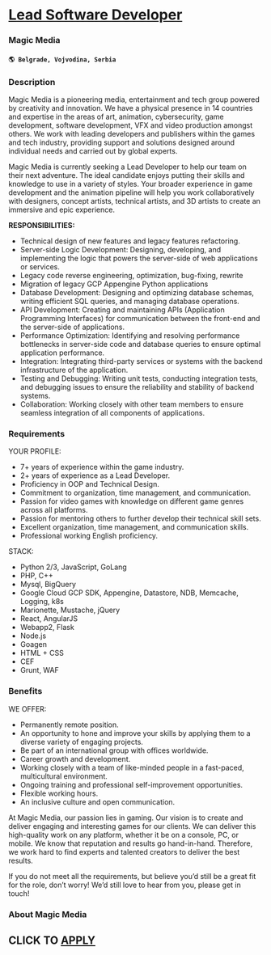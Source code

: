 # [Lead Software Developer](https://www.remotewlb.com/apply/lead-software-developer-108410)  
### Magic Media  
#### `🌎 Belgrade, Vojvodina, Serbia`  

### **Description**

Magic Media is a pioneering media, entertainment and tech group powered by creativity and innovation. We have a physical presence in 14 countries and expertise in the areas of art, animation, cybersecurity, game development, software development, VFX and video production amongst others. We work with leading developers and publishers within the games and tech industry, providing support and solutions designed around individual needs and carried out by global experts.

Magic Media is currently seeking a Lead Developer to help our team on their next adventure. The ideal candidate enjoys putting their skills and knowledge to use in a variety of styles. Your broader experience in game development and the animation pipeline will help you work collaboratively with designers, concept artists, technical artists, and 3D artists to create an immersive and epic experience.  

 **RESPONSIBILITIES:**

  * Technical design of new features and legacy features refactoring.
  * Server-side Logic Development: Designing, developing, and implementing the logic that powers the server-side of web applications or services.
  * Legacy code reverse engineering, optimization, bug-fixing, rewrite
  * Migration of legacy GCP Appengine Python applications 
  * Database Development: Designing and optimizing database schemas, writing efficient SQL queries, and managing database operations.
  * API Development: Creating and maintaining APIs (Application Programming Interfaces) for communication between the front-end and the server-side of applications.
  * Performance Optimization: Identifying and resolving performance bottlenecks in server-side code and database queries to ensure optimal application performance.
  * Integration: Integrating third-party services or systems with the backend infrastructure of the application.
  * Testing and Debugging: Writing unit tests, conducting integration tests, and debugging issues to ensure the reliability and stability of backend systems.
  * Collaboration: Working closely with other team members to ensure seamless integration of all components of applications.

### **Requirements**

YOUR PROFILE:

  * 7+ years of experience within the game industry.
  * 2+ years of experience as a Lead Developer.
  * Proficiency in OOP and Technical Design.
  * Commitment to organization, time management, and communication.
  * Passion for video games with knowledge on different game genres across all platforms.
  * Passion for mentoring others to further develop their technical skill sets.
  * Excellent organization, time management, and communication skills.
  * Professional working English proficiency.

STACK:

  * Python 2/3, JavaScript, GoLang
  * PHP, C++
  * Mysql, BigQuery
  * Google Cloud GCP SDK, Appengine, Datastore, NDB, Memcache, Logging, k8s
  * Marionette, Mustache, jQuery
  * React, AngularJS
  * Webapp2, Flask
  * Node.js
  * Goagen
  * HTML + CSS
  * CEF
  * Grunt, WAF

### **Benefits**

WE OFFER:

  * Permanently remote position.
  * An opportunity to hone and improve your skills by applying them to a diverse variety of engaging projects.
  * Be part of an international group with offices worldwide.
  * Career growth and development.
  * Working closely with a team of like-minded people in a fast-paced, multicultural environment.
  * Ongoing training and professional self-improvement opportunities.
  * Flexible working hours.
  * An inclusive culture and open communication.

At Magic Media, our passion lies in gaming. Our vision is to create and deliver engaging and interesting games for our clients. We can deliver this high-quality work on any platform, whether it be on a console, PC, or mobile. We know that reputation and results go hand-in-hand. Therefore, we work hard to find experts and talented creators to deliver the best results.

If you do not meet all the requirements, but believe you’d still be a great fit for the role, don’t worry! We’d still love to hear from you, please get in touch!

###  **About Magic Media**

  
## CLICK TO [APPLY](https://www.remotewlb.com/apply/lead-software-developer-108410)

